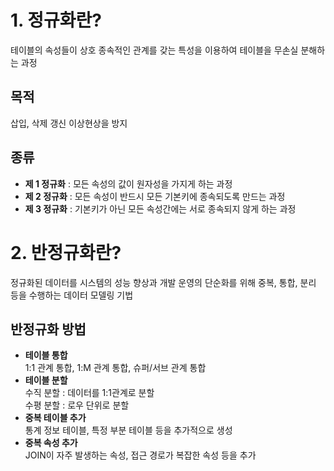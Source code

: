 # **1. 정규화란?**

테이블의 속성들이 상호 종속적인 관계를 갖는 특성을 이용하여 테이블을 무손실 분해하는 과정

## 목적

삽입, 삭제 갱신 이상현상을 방지

## 종류

- **제 1 정규화** : 모든 속성의 값이 원자성을 가지게 하는 과정
- **제 2 정규화** : 모든 속성이 반드시 모든 기본키에 종속되도록 만드는 과정
- **제 3 정규화** : 기본키가 아닌 모든 속성간에는 서로 종속되지 않게 하는 과정

# **2. 반정규화란?**

정규화된 데이터를 시스템의 성능 향상과 개발 운영의 단순화를 위해 중복, 통합, 분리 등을 수행하는 데이터 모델링 기법

## 반정규화 방법

- **테이블 통합**   
	1:1 관계 통합, 1:M 관계 통합, 슈퍼/서브 관계 통합
- **테이블 분할**   
	수직 분할 : 데이터를 1:1관계로 분할   
	수평 분할 : 로우 단위로 분할   
- **중복 테이블 추가**   
	통계 정보 테이블, 특정 부분 테이블 등을 추가적으로 생성
- **중복 속성 추가**   
	JOIN이 자주 발생하는 속성, 접근 경로가 복잡한 속성 등을 추가